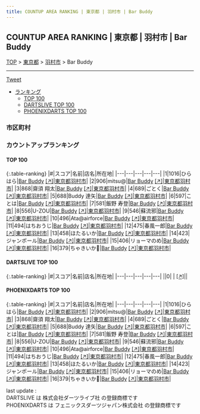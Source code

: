 ```yaml
---
title: COUNTUP AREA RANKING | 東京都 | 羽村市 | Bar Buddy
---
```

## COUNTUP AREA RANKING | 東京都 | 羽村市 | Bar Buddy

[TOP](/darts/rank/) > [東京都](/darts/rank/東京都/) > [羽村市](/darts/rank/東京都/羽村市/) > Bar Buddy

___

<a href="https://twitter.com/share?ref_src=twsrc%5Etfw" data-text="COUNTUP AREA RANKING | 東京都羽村市Bar Buddy" class="twitter-share-button" data-hashtags="DARTSLIVE,PHOENIXDARTS,darts,ダーツ" data-show-count="false">Tweet</a>

* [ランキング](#カウントアップランキング)
    * [TOP 100](#top-100)
    * [DARTSLIVE TOP 100](#dartslive-top-100)
    * [PHOENIXDARTS TOP 100](#phoenixdarts-top-100)

### 市区町村

<ul>

</ul>

### カウントアップランキング

#### TOP 100



{:.table-ranking}
|#|スコア|名前|店名|所在地|
|---|---|---|---|---|
|1|1016|<span class="rank-name-pd">ひらはら</span>|<a href="/darts/rank/shops/92656.html">Bar Buddy</a> <a href="https://vs.phoenixdarts.com/jp/shop/shopDetailInfo/s_92656?s_seq=92656">[↗]</a>|<a href="/darts/rank/東京都/羽村市">東京都羽村市</a>|
|2|906|<span class="rank-name-pd">mitsu@</span>|<a href="/darts/rank/shops/92656.html">Bar Buddy</a> <a href="https://vs.phoenixdarts.com/jp/shop/shopDetailInfo/s_92656?s_seq=92656">[↗]</a>|<a href="/darts/rank/東京都/羽村市">東京都羽村市</a>|
|3|868|<span class="rank-name-pd"><span class="pro-icon-pd"></span>齋須 翔太</span>|<a href="/darts/rank/shops/92656.html">Bar Buddy</a> <a href="https://vs.phoenixdarts.com/jp/shop/shopDetailInfo/s_92656?s_seq=92656">[↗]</a>|<a href="/darts/rank/東京都/羽村市">東京都羽村市</a>|
|4|689|<span class="rank-name-pd">ごとく</span>|<a href="/darts/rank/shops/92656.html">Bar Buddy</a> <a href="https://vs.phoenixdarts.com/jp/shop/shopDetailInfo/s_92656?s_seq=92656">[↗]</a>|<a href="/darts/rank/東京都/羽村市">東京都羽村市</a>|
|5|688|<span class="rank-name-pd">Buddy 達矢</span>|<a href="/darts/rank/shops/92656.html">Bar Buddy</a> <a href="https://vs.phoenixdarts.com/jp/shop/shopDetailInfo/s_92656?s_seq=92656">[↗]</a>|<a href="/darts/rank/東京都/羽村市">東京都羽村市</a>|
|6|597|<span class="rank-name-pd">ことは</span>|<a href="/darts/rank/shops/92656.html">Bar Buddy</a> <a href="https://vs.phoenixdarts.com/jp/shop/shopDetailInfo/s_92656?s_seq=92656">[↗]</a>|<a href="/darts/rank/東京都/羽村市">東京都羽村市</a>|
|7|581|<span class="rank-name-pd"><span class="pro-icon-pd"></span>飯野 寿登</span>|<a href="/darts/rank/shops/92656.html">Bar Buddy</a> <a href="https://vs.phoenixdarts.com/jp/shop/shopDetailInfo/s_92656?s_seq=92656">[↗]</a>|<a href="/darts/rank/東京都/羽村市">東京都羽村市</a>|
|8|556|<span class="rank-name-pd">U-ZOU</span>|<a href="/darts/rank/shops/92656.html">Bar Buddy</a> <a href="https://vs.phoenixdarts.com/jp/shop/shopDetailInfo/s_92656?s_seq=92656">[↗]</a>|<a href="/darts/rank/東京都/羽村市">東京都羽村市</a>|
|9|546|<span class="rank-name-pd">蘇流邪</span>|<a href="/darts/rank/shops/92656.html">Bar Buddy</a> <a href="https://vs.phoenixdarts.com/jp/shop/shopDetailInfo/s_92656?s_seq=92656">[↗]</a>|<a href="/darts/rank/東京都/羽村市">東京都羽村市</a>|
|10|496|<span class="rank-name-pd">Ata@airforce</span>|<a href="/darts/rank/shops/92656.html">Bar Buddy</a> <a href="https://vs.phoenixdarts.com/jp/shop/shopDetailInfo/s_92656?s_seq=92656">[↗]</a>|<a href="/darts/rank/東京都/羽村市">東京都羽村市</a>|
|11|494|<span class="rank-name-pd">はちおうじ</span>|<a href="/darts/rank/shops/92656.html">Bar Buddy</a> <a href="https://vs.phoenixdarts.com/jp/shop/shopDetailInfo/s_92656?s_seq=92656">[↗]</a>|<a href="/darts/rank/東京都/羽村市">東京都羽村市</a>|
|12|475|<span class="rank-name-pd">春風一郎</span>|<a href="/darts/rank/shops/92656.html">Bar Buddy</a> <a href="https://vs.phoenixdarts.com/jp/shop/shopDetailInfo/s_92656?s_seq=92656">[↗]</a>|<a href="/darts/rank/東京都/羽村市">東京都羽村市</a>|
|13|458|<span class="rank-name-pd">ほたるいか</span>|<a href="/darts/rank/shops/92656.html">Bar Buddy</a> <a href="https://vs.phoenixdarts.com/jp/shop/shopDetailInfo/s_92656?s_seq=92656">[↗]</a>|<a href="/darts/rank/東京都/羽村市">東京都羽村市</a>|
|14|423|<span class="rank-name-pd">ジャンポール</span>|<a href="/darts/rank/shops/92656.html">Bar Buddy</a> <a href="https://vs.phoenixdarts.com/jp/shop/shopDetailInfo/s_92656?s_seq=92656">[↗]</a>|<a href="/darts/rank/東京都/羽村市">東京都羽村市</a>|
|15|406|<span class="rank-name-pd">リョーマのめ</span>|<a href="/darts/rank/shops/92656.html">Bar Buddy</a> <a href="https://vs.phoenixdarts.com/jp/shop/shopDetailInfo/s_92656?s_seq=92656">[↗]</a>|<a href="/darts/rank/東京都/羽村市">東京都羽村市</a>|
|16|379|<span class="rank-name-pd">ちゃきいか🦑</span>|<a href="/darts/rank/shops/92656.html">Bar Buddy</a> <a href="https://vs.phoenixdarts.com/jp/shop/shopDetailInfo/s_92656?s_seq=92656">[↗]</a>|<a href="/darts/rank/東京都/羽村市">東京都羽村市</a>|


#### DARTSLIVE TOP 100



{:.table-ranking}
|#|スコア|名前|店名|所在地|
|---|---|---|---|---|
||0|<span class="rank-name-dl"> </span>|<a href="/darts/rank/shops/.html"></a> <a href="">[↗]</a>|<a href="/darts/rank//"></a>|


#### PHOENIXDARTS TOP 100



{:.table-ranking}
|#|スコア|名前|店名|所在地|
|---|---|---|---|---|
|1|1016|<span class="rank-name-pd">ひらはら</span>|<a href="/darts/rank/shops/92656.html">Bar Buddy</a> <a href="https://vs.phoenixdarts.com/jp/shop/shopDetailInfo/s_92656?s_seq=92656">[↗]</a>|<a href="/darts/rank/東京都/羽村市">東京都羽村市</a>|
|2|906|<span class="rank-name-pd">mitsu@</span>|<a href="/darts/rank/shops/92656.html">Bar Buddy</a> <a href="https://vs.phoenixdarts.com/jp/shop/shopDetailInfo/s_92656?s_seq=92656">[↗]</a>|<a href="/darts/rank/東京都/羽村市">東京都羽村市</a>|
|3|868|<span class="rank-name-pd"><span class="pro-icon-pd"></span>齋須 翔太</span>|<a href="/darts/rank/shops/92656.html">Bar Buddy</a> <a href="https://vs.phoenixdarts.com/jp/shop/shopDetailInfo/s_92656?s_seq=92656">[↗]</a>|<a href="/darts/rank/東京都/羽村市">東京都羽村市</a>|
|4|689|<span class="rank-name-pd">ごとく</span>|<a href="/darts/rank/shops/92656.html">Bar Buddy</a> <a href="https://vs.phoenixdarts.com/jp/shop/shopDetailInfo/s_92656?s_seq=92656">[↗]</a>|<a href="/darts/rank/東京都/羽村市">東京都羽村市</a>|
|5|688|<span class="rank-name-pd">Buddy 達矢</span>|<a href="/darts/rank/shops/92656.html">Bar Buddy</a> <a href="https://vs.phoenixdarts.com/jp/shop/shopDetailInfo/s_92656?s_seq=92656">[↗]</a>|<a href="/darts/rank/東京都/羽村市">東京都羽村市</a>|
|6|597|<span class="rank-name-pd">ことは</span>|<a href="/darts/rank/shops/92656.html">Bar Buddy</a> <a href="https://vs.phoenixdarts.com/jp/shop/shopDetailInfo/s_92656?s_seq=92656">[↗]</a>|<a href="/darts/rank/東京都/羽村市">東京都羽村市</a>|
|7|581|<span class="rank-name-pd"><span class="pro-icon-pd"></span>飯野 寿登</span>|<a href="/darts/rank/shops/92656.html">Bar Buddy</a> <a href="https://vs.phoenixdarts.com/jp/shop/shopDetailInfo/s_92656?s_seq=92656">[↗]</a>|<a href="/darts/rank/東京都/羽村市">東京都羽村市</a>|
|8|556|<span class="rank-name-pd">U-ZOU</span>|<a href="/darts/rank/shops/92656.html">Bar Buddy</a> <a href="https://vs.phoenixdarts.com/jp/shop/shopDetailInfo/s_92656?s_seq=92656">[↗]</a>|<a href="/darts/rank/東京都/羽村市">東京都羽村市</a>|
|9|546|<span class="rank-name-pd">蘇流邪</span>|<a href="/darts/rank/shops/92656.html">Bar Buddy</a> <a href="https://vs.phoenixdarts.com/jp/shop/shopDetailInfo/s_92656?s_seq=92656">[↗]</a>|<a href="/darts/rank/東京都/羽村市">東京都羽村市</a>|
|10|496|<span class="rank-name-pd">Ata@airforce</span>|<a href="/darts/rank/shops/92656.html">Bar Buddy</a> <a href="https://vs.phoenixdarts.com/jp/shop/shopDetailInfo/s_92656?s_seq=92656">[↗]</a>|<a href="/darts/rank/東京都/羽村市">東京都羽村市</a>|
|11|494|<span class="rank-name-pd">はちおうじ</span>|<a href="/darts/rank/shops/92656.html">Bar Buddy</a> <a href="https://vs.phoenixdarts.com/jp/shop/shopDetailInfo/s_92656?s_seq=92656">[↗]</a>|<a href="/darts/rank/東京都/羽村市">東京都羽村市</a>|
|12|475|<span class="rank-name-pd">春風一郎</span>|<a href="/darts/rank/shops/92656.html">Bar Buddy</a> <a href="https://vs.phoenixdarts.com/jp/shop/shopDetailInfo/s_92656?s_seq=92656">[↗]</a>|<a href="/darts/rank/東京都/羽村市">東京都羽村市</a>|
|13|458|<span class="rank-name-pd">ほたるいか</span>|<a href="/darts/rank/shops/92656.html">Bar Buddy</a> <a href="https://vs.phoenixdarts.com/jp/shop/shopDetailInfo/s_92656?s_seq=92656">[↗]</a>|<a href="/darts/rank/東京都/羽村市">東京都羽村市</a>|
|14|423|<span class="rank-name-pd">ジャンポール</span>|<a href="/darts/rank/shops/92656.html">Bar Buddy</a> <a href="https://vs.phoenixdarts.com/jp/shop/shopDetailInfo/s_92656?s_seq=92656">[↗]</a>|<a href="/darts/rank/東京都/羽村市">東京都羽村市</a>|
|15|406|<span class="rank-name-pd">リョーマのめ</span>|<a href="/darts/rank/shops/92656.html">Bar Buddy</a> <a href="https://vs.phoenixdarts.com/jp/shop/shopDetailInfo/s_92656?s_seq=92656">[↗]</a>|<a href="/darts/rank/東京都/羽村市">東京都羽村市</a>|
|16|379|<span class="rank-name-pd">ちゃきいか🦑</span>|<a href="/darts/rank/shops/92656.html">Bar Buddy</a> <a href="https://vs.phoenixdarts.com/jp/shop/shopDetailInfo/s_92656?s_seq=92656">[↗]</a>|<a href="/darts/rank/東京都/羽村市">東京都羽村市</a>|


<div class="footer border-top border-gray-light mt-5 pt-3 text-right text-gray">
    last update : <span style="font-weight: italic" id="foot_last_modified"></span><br />
    DARTSLIVE は 株式会社ダーツライブ社 の登録商標です<br />
    PHOENIXDARTS は フェニックスダーツジャパン株式会社 の登録商標です<br />
</div>

<script src="https://cdnjs.cloudflare.com/ajax/libs/jquery.tablesorter/2.31.3/js/jquery.tablesorter.min.js" integrity="sha512-qzgd5cYSZcosqpzpn7zF2ZId8f/8CHmFKZ8j7mU4OUXTNRd5g+ZHBPsgKEwoqxCtdQvExE5LprwwPAgoicguNg==" crossorigin="anonymous" referrerpolicy="no-referrer"></script>
<link rel="stylesheet" href="https://cdnjs.cloudflare.com/ajax/libs/jquery.tablesorter/2.31.3/css/theme.default.min.css" integrity="sha512-wghhOJkjQX0Lh3NSWvNKeZ0ZpNn+SPVXX1Qyc9OCaogADktxrBiBdKGDoqVUOyhStvMBmJQ8ZdMHiR3wuEq8+w==" crossorigin="anonymous" referrerpolicy="no-referrer" />
<script>
$(function() {
    $(".table-ranking").tablesorter({sortList:[[0, 0]]});
    $("#foot_last_modified").text(formatDate(new Date(document.lastModified), 'yyyy-MM-dd HH:mm:ss'));
});
</script>

<script async src="https://platform.twitter.com/widgets.js" charset="utf-8"></script>
